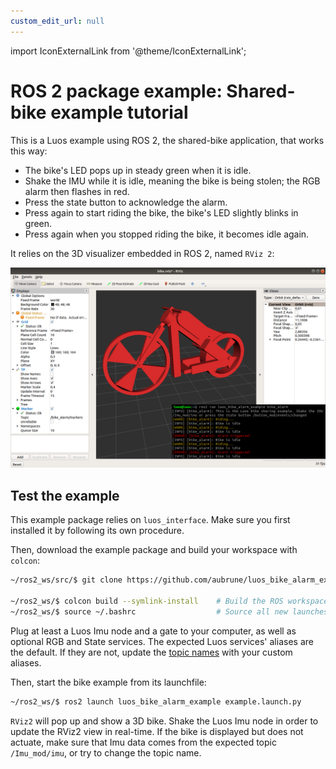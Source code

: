 ```yaml
---
custom_edit_url: null
---
```


import IconExternalLink from '@theme/IconExternalLink';

# ROS 2 package example: Shared-bike example tutorial

This is a Luos example using ROS 2, the shared-bike application, that works this way:

- The bike's LED pops up in steady green when it is idle.
- Shake the IMU while it is idle, meaning the bike is being stolen; the RGB alarm then flashes in red.
- Press the state button to acknowledge the alarm.
- Press again to start riding the bike, the bike's LED slightly blinks in green.
- Press again when you stopped riding the bike, it becomes idle again.

It relies on the 3D visualizer embedded in ROS 2, named `RViz 2`:

![Shared-bike example](https://raw.githubusercontent.com/aubrune/luos_bike_alarm_example/master/doc/img/rviz.png)

## Test the example

This example package relies on `luos_interface`. Make sure you first installed it by following its own procedure.

Then, download the example package and build your workspace with `colcon`:

```bash
~/ros2_ws/src/$ git clone https://github.com/aubrune/luos_bike_alarm_example.git

~/ros2_ws/$ colcon build --symlink-install    # Build the ROS workspace
~/ros2_ws/$ source ~/.bashrc                  # Source all new launches messages and resources
```

Plug at least a Luos Imu node and a gate to your computer, as well as optional RGB and State services. The expected Luos services' aliases are the default. If they are not, update the <a href="https://github.com/aubrune/luos_bike_alarm_example/blob/master/luos_bike_alarm_example/bike_alarm.py#L12-L15" target="_blank">topic names<IconExternalLink width="10" /></a> with your custom aliases.

Then, start the bike example from its launchfile:

```bash
~/ros2_ws/$ ros2 launch luos_bike_alarm_example example.launch.py
```

`RViz2` will pop up and show a 3D bike. Shake the Luos Imu node in order to update the RViz2 view in real-time. If the bike is displayed but does not actuate, make sure that Imu data comes from the expected topic `/Imu_mod/imu`, or try to change the topic name.
